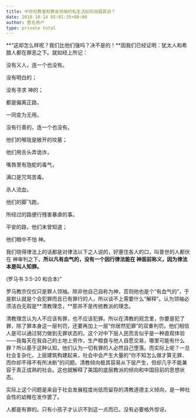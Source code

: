 ```yaml
---
title: 中世纪教皇和教会领袖的私生活如何自圆其说？
date: 2018-10-14 05:01:35+00:00
author: 匿名用户
type: private total
---
```

**“这却怎么样呢？我们比他们强吗？决不是的！**因我们已经证明：犹太人和希腊人都在罪恶之下。就如经上所记：

没有义人，连一个也没有。

没有明白的；

没有寻求 神的；

都是偏离正路，

一同变为无用。

没有行善的，连一个也没有。

他们的喉咙是敞开的坟墓；

他们用舌头弄诡诈，

嘴唇里有虺蛇的毒气，

满口是咒骂苦毒。

杀人流血，

他们的脚飞跑，

所经过的路便行残害暴虐的事。

平安的路，他们未曾知道；

他们眼中不怕 神。

我们晓得律法上的话都是对律法以下之人说的，好塞住各人的口，叫普世的人都伏在 神审判之下。**所以凡有血气的，没有一个因行律法能在 神面前称义，因为律法本是叫人知罪。**

(罗马书 3:5-20 和合本)”

  


罗马教宗仅仅只是罪人领袖。除非他自己自称为神，否则他也是个“有血气的”，于是默认就是个会犯罪而且已有罪行的人，所以谈不上需要什么“解释”。认为领袖必须洁白无瑕是**清教理念，**那并不是传统教派的理念。

  


清教理念认为人不应该有罪，也不应该犯罪。所以在清教的观念里，你要是犯了罪，除了罪本身这一层判罚，还要再加上一层“你居然犯罪”的双重判罚。他们相信人是可以通过努力做到无罪状态的。这个对中下层人民而言似乎是一种直观体验——我每天在我自己的土地上劳作，生产粮食与他人自愿交易，哪里可能有什么罪？所以基于这种认知，他们认为一切有罪的人必然自己堕落。而实际上呢？一旦社会复杂化，上层建筑构建起来，社会中会产生大量的“你不知怎么做才算无罪、而你却不得不有所决断”的问题。清教倾向极其容易从下层产生，但却几乎不能兼容于真正成熟的社会。这也就解释了美国的底层教派的倾向和中国目前的思想状态。

实际上这个问题是来自于社会发展程度尚低而留存的清教道德主义倾向，是一种社会性的幼稚在发作罢了。

人都是有罪的。只有小孩子才认识不到这一点而已。没有必要格外惊讶。


